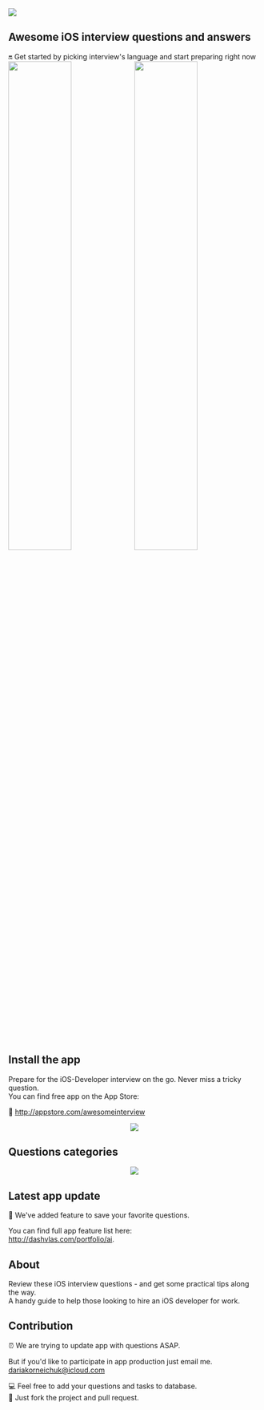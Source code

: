 
<img src="Resources/Main.png">

## Awesome iOS interview questions and answers
🔛 Get started by picking interview's language and start preparing right now  
<a href="Resources/Russian.md"><img src="Resources/Artboard-filled-left.png" width=50%></a><a href="Resources/English.md"><img src="Resources/Artboard-filled-right.png" width=50%></a>

## Install the app  
Prepare for the iOS-Developer interview on the go. Never miss a tricky question.  
You can find free app on the App Store: 

📲 http://appstore.com/awesomeinterview  
<p align="center"><img src="Resources/Devices.jpg"></p>

## Questions categories  
<p align="center"><img src="Resources/Available QA types.png"></p>

## Latest app update
🌟 We've added feature to save your favorite questions.  

   You can find full app feature list here:  
   http://dashvlas.com/portfolio/ai. 

## About
Review these iOS interview questions - and get some practical tips along the way.  
A handy guide to help those looking to hire an iOS developer for work.  

## Contribution
⏰ We are trying to update app with questions ASAP.  

   But if you'd like to participate in app production just email me.  
   dariakorneichuk@icloud.com  
   
💻 Feel free to add your questions and tasks to database.  
🚀 Just fork the project and pull request. 
